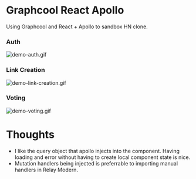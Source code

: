 # Graphcool React Apollo

Using Graphcool and React + Apollo to sandbox HN clone.

### Auth

![demo-auth.gif]()

### Link Creation

![demo-link-creation.gif]()

### Voting

![demo-voting.gif]()

# Thoughts

* I like the query object that apollo injects into the component. Having loading and error without having to create local component state is nice.
* Mutation handlers being injected is preferrable to importing manual handlers in Relay Modern.
